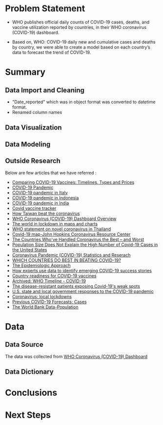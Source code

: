 # **Problem Statement**

* WHO publishes official daily counts of COVID-19 cases, deaths, and vaccine utilization reported by countries, in their WHO coronavirus (COVID-19) dashboard.

* Based on, WHO: COVID-19 daily new and cumulative cases and deaths by country, we were able to create a model based on each country’s data to forecast the trend of COVID-19.

# **Summary**

## Data Import and Cleaning 

* "Date_reported" which was in object format was converted to datetime format.
* Renamed column names

## Data Visualization

## Data Modeling

## Outside Research

Below are few articles that we have referred :
* [Comparing COVID-19 Vaccines: Timelines, Types and Prices](https://www.biospace.com/article/comparing-covid-19-vaccines-pfizer-biontech-moderna-astrazeneca-oxford-j-and-j-russia-s-sputnik-v/)
* [COVID-19 Pandemic](https://en.wikipedia.org/wiki/COVID-19_pandemic)
* [COVID-19 pandemic in Italy](https://en.wikipedia.org/wiki/COVID-19_pandemic_in_Italy)
* [COVID-19 pandemic in Indonesia](https://en.wikipedia.org/wiki/COVID-19_pandemic_in_Indonesia)
* [COVID-19 pandemic in India](https://en.wikipedia.org/wiki/COVID-19_pandemic_in_India)
* [Covid vaccine tracker](https://www.bbc.com/news/world-56025355)
* [How Taiwan beat the coronavirus](https://www.cnbc.com/2020/07/15/how-taiwan-beat-the-coronavirus.html)
* [WHO Coronavirus (COVID-19) Dashboard Overview](https://covid19.who.int/)
* [The world in lockdown in maps and charts](https://www.bbc.com/news/world-52103747)
* [WHO statement on novel coronavirus in Thailand](https://www.who.int/news/item/13-01-2020-who-statement-on-novel-coronavirus-in-thailand)
* [Covid-19 map-John Hopkins Coronavirus Resource Center ](https://coronavirus.jhu.edu/map.html)
* [The Countries Who've Handled Coronavirus the Best – and Worst](https://www.movehub.com/blog/best-and-worst-covid-responses/)
* [Population Size Does Not Explain the High Number of Covid-19 Cases in the United States](https://www.thecairoreview.com/covid-19-global-crisis/population-size-does-not-explain-the-high-number-of-covid-19-cases-in-the-united-states/)
* [Coronavirus Pandemic (COVID-19) Statistics and Reserach](https://ourworldindata.org/coronavirus#coronavirus-country-profiles)
* [WHICH COUNTRIES DO BEST IN BEATING COVID-19?](https://www.endcoronavirus.org/countries#winning)
* [The Epidemiologic Approach](https://www.cdc.gov/csels/dsepd/ss1978/lesson1/section5.html)
* [How experts use data to identify emerging COVID-19 success stories](https://ourworldindata.org/identify-covid-exemplars)
* [Country readiness for COVID-19 vaccines](https://www.who.int/news-room/feature-stories/detail/country-readiness-for-covid-19-vaccines)
* [Archived: WHO Timeline - COVID-19](https://www.who.int/news/item/27-04-2020-who-timeline---covid-19)
* [The disease-resistant patients exposing Covid-19's weak spots](https://www.bbc.com/future/article/20210219-the-covid-resistant-patients-e-the-viruss-weak-spots)
* [U.S. state and local government responses to the COVID-19 pandemic](https://en.wikipedia.org/wiki/U.S._state_and_local_government_responses_to_the_COVID-19_pandemic)
* [Coronavirus: local lockdowns](https://www.instituteforgovernment.org.uk/explainers/coronavirus-local-lockdowns)
* [Previous COVID-19 Forecasts: Cases](https://www.cdc.gov/coronavirus/2019-ncov/science/forecasting/forecasting-us-cases-previous.html)
* [The World Bank Data-Population](https://data.worldbank.org/indicator/SP.POP.TOTL)

# **Data**

## Data Source
The data was collected from  [WHO Coronavirus (COVID-19) Dashboard](https://covid19.who.int/info/)

## Data Dictionary


# **Conclusions**

# **Next Steps**

